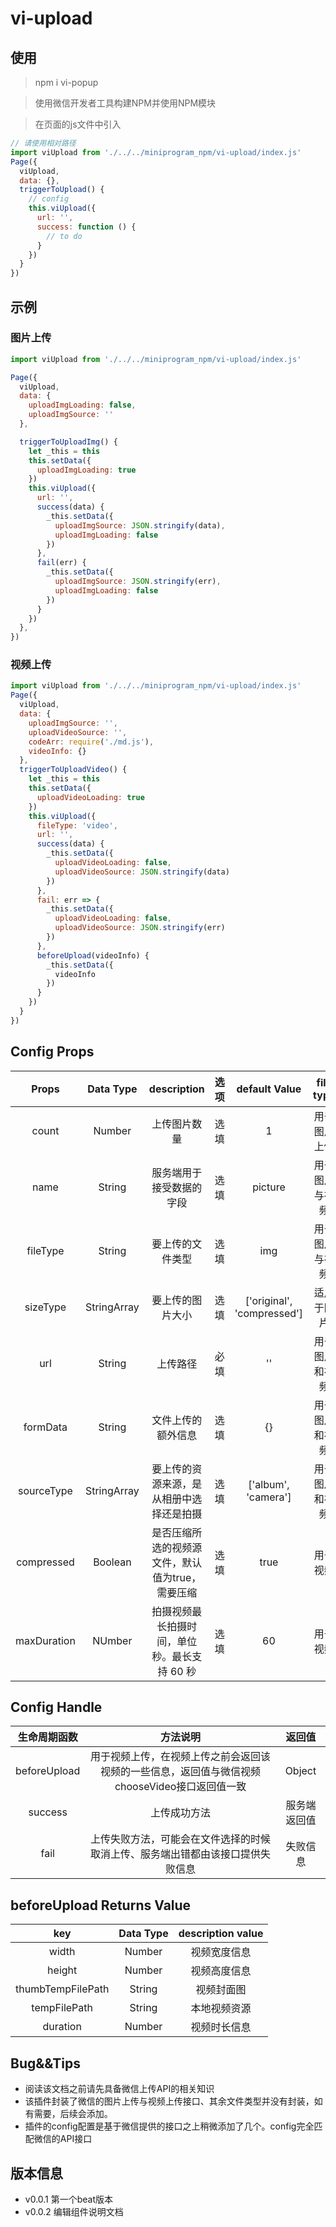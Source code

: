 # vi-upload

## 使用

> npm i vi-popup

> 使用微信开发者工具构建NPM并使用NPM模块

> 在页面的js文件中引入

```javascript
// 请使用相对路径
import viUpload from './../../miniprogram_npm/vi-upload/index.js'
Page({
  viUpload,
  data: {},
  triggerToUpload() {
    // config 
    this.viUpload({
      url: '',
      success: function () {
        // to do 
      }
    })
  }
})
```
## 示例

<!-- visionUI code example -->

### 图片上传

```javascript
import viUpload from './../../miniprogram_npm/vi-upload/index.js'

Page({
  viUpload,
  data: {
    uploadImgLoading: false,
    uploadImgSource: ''
  },

  triggerToUploadImg() {
    let _this = this
    this.setData({
      uploadImgLoading: true
    })
    this.viUpload({
      url: '',
      success(data) {
        _this.setData({
          uploadImgSource: JSON.stringify(data),
          uploadImgLoading: false
        })
      },
      fail(err) {
        _this.setData({
          uploadImgSource: JSON.stringify(err),
          uploadImgLoading: false
        })
      }
    })
  },
})
```

<!-- code example -->

### 视频上传

```javascript
import viUpload from './../../miniprogram_npm/vi-upload/index.js'
Page({
  viUpload,
  data: {
    uploadImgSource: '',
    uploadVideoSource: '',
    codeArr: require('./md.js'),
    videoInfo: {}
  },
  triggerToUploadVideo() {
    let _this = this
    this.setData({
      uploadVideoLoading: true
    })
    this.viUpload({
      fileType: 'video',
      url: '',
      success(data) {
        _this.setData({
          uploadVideoLoading: false,
          uploadVideoSource: JSON.stringify(data)
        })
      },
      fail: err => {
        _this.setData({
          uploadVideoLoading: false,
          uploadVideoSource: JSON.stringify(err)
        })
      },
      beforeUpload(videoInfo) {
        _this.setData({
          videoInfo
        })
      }
    })
  }
})
```

<!-- visionUI code example -->
## Config Props

| Props | Data Type | description | 选项 | default Value | file type | 是否扩展 |
| :--: | :--: | :--: | :--: | :--: | :--: | :--: |
| count | Number | 上传图片数量 | 选填 | 1 | 用于图片上传 | 同微信图片上传接口count | 
| name | String | 服务端用于接受数据的字段 | 选填 | picture | 用于图片与视频 | 同微信upload接口name |
| fileType | String | 要上传的文件类型 | 选填 | img | 用于图片与视频 | 插件扩展接口 |
| sizeType | StringArray | 要上传的图片大小 | 选填 | ['original', 'compressed'] | 适用于图片 | 同微信图片上传接口sizeType |
| url | String | 上传路径 | 必填 | '' | 用于图片和视频 | 同微信upload接口url |
| formData | String | 文件上传的额外信息 | 选填 | {} | 用于图片和视频 | 同微信upload接口formData |
| sourceType | StringArray | 要上传的资源来源，是从相册中选择还是拍摄 | 选填 | ['album', 'camera'] | 用于图片和视频 | 同微信图片与视频上传接口sourceType |
| compressed | Boolean | 是否压缩所选的视频源文件，默认值为true，需要压缩 | 选填 | true | 用于视频 | 同微信视频上传接口compressed |
| maxDuration | NUmber | 拍摄视频最长拍摄时间，单位秒。最长支持 60 秒 | 选填 | 60 | 用于视频 | 同为视频上传接口 maxDuration |

## Config Handle

| 生命周期函数 | 方法说明 | 返回值 |
| :--: | :--: | :--: |
| beforeUpload | 用于视频上传，在视频上传之前会返回该视频的一些信息，返回值与微信视频chooseVideo接口返回值一致 | Object |
| success | 上传成功方法 | 服务端返回值 |
| fail | 上传失败方法，可能会在文件选择的时候取消上传、服务端出错都由该接口提供失败信息 | 失败信息 |

## beforeUpload Returns Value

| key | Data Type | description value |
| :--: | :--: | :--: |
| width | Number | 视频宽度信息 |
| height | Number | 视频高度信息 |
| thumbTempFilePath | String | 视频封面图 |
| tempFilePath | String | 本地视频资源 |
| duration | Number | 视频时长信息 |

## Bug&&Tips

+ 阅读该文档之前请先具备微信上传API的相关知识
+ 该插件封装了微信的图片上传与视频上传接口、其余文件类型并没有封装，如有需要，后续会添加。
+ 插件的config配置是基于微信提供的接口之上稍微添加了几个。config完全匹配微信的API接口

## 版本信息

+ v0.0.1 第一个beat版本
+ v0.0.2 编辑组件说明文档